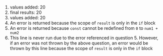 1. values added:  20
2. final results:  20
3. values added:  20
4. An error is returned because the scope of `result` is only in the `if` block
5. An error is returned because `const` cannot be redefined from `0` to `num1 + num2`
6. This line is never run due to the error referenced in question 5. However, if an error was not thrown by the above question, an error would be thrown by this line because the scope of `result` is only in the `if` block